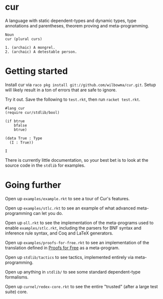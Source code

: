 cur
===

A language with static dependent-types and dynamic types, type
annotations and parentheses, theorem proving and meta-programming.

```
Noun
cur (plural curs)

1. (archaic) A mongrel.
2. (archaic) A detestable person.
```

Getting started
===============

Install cur via `raco pkg install git://github.com/wilbowma/cur.git`.
Setup will likely result in a ton of errors that are safe to ignore.

Try it out. Save the following to `test.rkt`, then run `racket test.rkt`.

```racket
#lang cur
(require cur/stdlib/bool)

(if btrue
    bfalse
    btrue)

(data True : Type
  (I : True))

I
```

There is currently little documentation, so your best bet is to look at
the source code in the `stdlib` for examples.

Going further
=============

Open up `examples/example.rkt` to see a tour of Cur's features.

Open up `examples/stlc.rkt` to see an example of what advanced meta-programming can let you do.

Open up `oll.rkt` to see the implementation of the meta-programs used to
enable `examples/stlc.rkt`, including the parsers for BNF syntax and inference rule
syntax, and Coq and LaTeX generators.

Open up `examples/proofs-for-free.rkt` to see an implementation of the
translation defined in [Proofs for Free](http://staff.city.ac.uk/~ross/papers/proofs.html) as a meta-program.

Open up `stdlib/tactics` to see tactics, implemented entirely via
meta-programming.

Open up anything in `stdlib/` to see some standard dependent-type
formalisms.

Open up `curnel/redex-core.rkt` to see the entire "trusted" (after a
large test suite) core.
